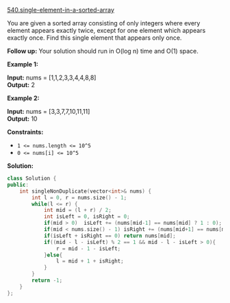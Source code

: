 [540.single-element-in-a-sorted-array](https://leetcode.com/problems/single-element-in-a-sorted-array/)  

You are given a sorted array consisting of only integers where every element appears exactly twice, except for one element which appears exactly once. Find this single element that appears only once.

**Follow up:** Your solution should run in O(log n) time and O(1) space.

**Example 1:**

**Input:** nums = \[1,1,2,3,3,4,4,8,8\]  
**Output:** 2  

**Example 2:**

**Input:** nums = \[3,3,7,7,10,11,11\]  
**Output:** 10  

**Constraints:**

*   `1 <= nums.length <= 10^5`
*   `0 <= nums[i] <= 10^5`  



**Solution:**  

```cpp
class Solution {
public:
    int singleNonDuplicate(vector<int>& nums) {
        int l = 0, r = nums.size() - 1;
        while(l <= r) {
            int mid = (l + r) / 2;
            int isLeft = 0, isRight = 0;
            if(mid > 0)  isLeft += (nums[mid-1] == nums[mid] ? 1 : 0);
            if(mid < nums.size() - 1) isRight += (nums[mid+1] == nums[mid] ? 1 : 0);
            if(isLeft + isRight == 0) return nums[mid];
            if((mid - l - isLeft) % 2 == 1 && mid - l - isLeft > 0){
                r = mid - 1 - isLeft;
            }else{
                l = mid + 1 + isRight;
            }
        }
        return -1;
    }
};
```
      